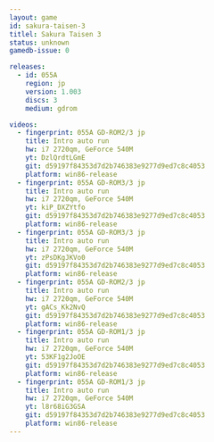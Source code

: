 ```yaml
---
layout: game
id: sakura-taisen-3
titlel: Sakura Taisen 3
status: unknown
gamedb-issue: 0

releases:
  - id: 055A
    region: jp
    version: 1.003
    discs: 3
    medium: gdrom

videos:
  - fingerprint: 055A GD-ROM2/3 jp
    title: Intro auto run
    hw: i7 2720qm, GeForce 540M
    yt: DzlQrdtLGmE
    git: d59197f84353d7d2b746383e9277d9ed7c8c4053
    platform: win86-release
  - fingerprint: 055A GD-ROM3/3 jp
    title: Intro auto run
    hw: i7 2720qm, GeForce 540M
    yt: kiP_DXZYtfo
    git: d59197f84353d7d2b746383e9277d9ed7c8c4053
    platform: win86-release
  - fingerprint: 055A GD-ROM3/3 jp
    title: Intro auto run
    hw: i7 2720qm, GeForce 540M
    yt: zPsDKgJKVo0
    git: d59197f84353d7d2b746383e9277d9ed7c8c4053
    platform: win86-release
  - fingerprint: 055A GD-ROM2/3 jp
    title: Intro auto run
    hw: i7 2720qm, GeForce 540M
    yt: gACs_Kk2NvQ
    git: d59197f84353d7d2b746383e9277d9ed7c8c4053
    platform: win86-release
  - fingerprint: 055A GD-ROM1/3 jp
    title: Intro auto run
    hw: i7 2720qm, GeForce 540M
    yt: 53KF1g2JoOE
    git: d59197f84353d7d2b746383e9277d9ed7c8c4053
    platform: win86-release
  - fingerprint: 055A GD-ROM1/3 jp
    title: Intro auto run
    hw: i7 2720qm, GeForce 540M
    yt: l8r68iG3GSA
    git: d59197f84353d7d2b746383e9277d9ed7c8c4053
    platform: win86-release
---
```

